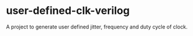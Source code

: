 # user-defined-clk-verilog
A project to generate user defined jitter, frequency and duty cycle of clock.
